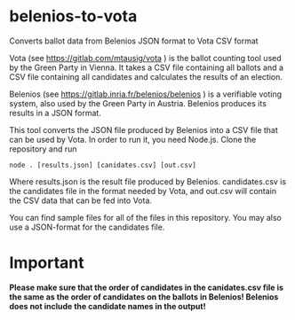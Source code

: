 # belenios-to-vota
Converts ballot data from Belenios JSON format to Vota CSV format

Vota (see https://gitlab.com/mtausig/vota ) is the ballot counting tool used by the Green Party in Vienna. It takes a CSV file containing all
ballots and a CSV file containing all candidates and calculates the results of an election.

Belenios (see https://gitlab.inria.fr/belenios/belenios ) is a verifiable voting system, also used by the Green Party in Austria. Belenios
produces its results in a JSON format.

This tool converts the JSON file produced by Belenios into a CSV file that can be used by Vota. In order to run it, you need Node.js. Clone the 
repository and run 

```
node . [results.json] [canidates.csv] [out.csv]
```

Where results.json is the result file produced by Belenios. candidates.csv is the candidates file in the format needed by Vota, and out.csv 
will contain the CSV data that can be fed into Vota.

You can find sample files for all of the files in this repository. You may also use a JSON-format for the candidates file.

# Important
**Please make sure that the order of candidates in the canidates.csv file is the same as the order of candidates on the ballots in Belenios! Belenios does not include the candidate names in the output!**